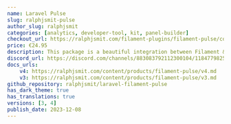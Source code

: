 ```yaml
---
name: Laravel Pulse
slug: ralphjsmit-pulse
author_slug: ralphjsmit
categories: [analytics, developer-tool, kit, panel-builder]
checkout_url: https://ralphjsmit.com/filament-plugins/filament-pulse/configure?referer=filament
price: €24.95
description: This package is a beautiful integration between Filament & Laravel Pulse.
discord_url: https://discord.com/channels/883083792112300104/1184779825752309770
docs_urls:
    v4: https://ralphjsmit.com/content/products/filament-pulse/v4.md
    v3: https://ralphjsmit.com/content/products/filament-pulse/v3.md
github_repository: ralphjsmit/laravel-filament-pulse
has_dark_theme: true
has_translations: true
versions: [3, 4]
publish_date: 2023-12-08
---
```

